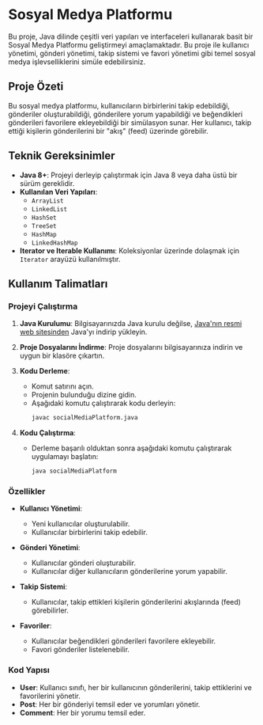 # Sosyal Medya Platformu

Bu proje, Java dilinde çeşitli veri yapıları ve interfaceleri kullanarak basit bir Sosyal Medya Platformu geliştirmeyi amaçlamaktadır. Bu proje ile kullanıcı yönetimi, gönderi yönetimi, takip sistemi ve favori yönetimi gibi temel sosyal medya işlevselliklerini simüle edebilirsiniz.

## Proje Özeti

Bu sosyal medya platformu, kullanıcıların birbirlerini takip edebildiği, gönderiler oluşturabildiği, gönderilere yorum yapabildiği ve beğendikleri gönderileri favorilere ekleyebildiği bir simülasyon sunar. Her kullanıcı, takip ettiği kişilerin gönderilerini bir "akış" (feed) üzerinde görebilir.

## Teknik Gereksinimler

- **Java 8+**: Projeyi derleyip çalıştırmak için Java 8 veya daha üstü bir sürüm gereklidir.
- **Kullanılan Veri Yapıları**:
  - `ArrayList`
  - `LinkedList`
  - `HashSet`
  - `TreeSet`
  - `HashMap`
  - `LinkedHashMap`
- **Iterator ve Iterable Kullanımı**: Koleksiyonlar üzerinde dolaşmak için `Iterator` arayüzü kullanılmıştır.

## Kullanım Talimatları

### Projeyi Çalıştırma

1. **Java Kurulumu**: Bilgisayarınızda Java kurulu değilse, [Java'nın resmi web sitesinden](https://www.java.com/) Java'yı indirip yükleyin.
   
2. **Proje Dosyalarını İndirme**: Proje dosyalarını bilgisayarınıza indirin ve uygun bir klasöre çıkartın.

3. **Kodu Derleme**:
   - Komut satırını açın.
   - Projenin bulunduğu dizine gidin.
   - Aşağıdaki komutu çalıştırarak kodu derleyin:
     ```bash
     javac socialMediaPlatform.java
     ```

4. **Kodu Çalıştırma**:
   - Derleme başarılı olduktan sonra aşağıdaki komutu çalıştırarak uygulamayı başlatın:
     ```bash
     java socialMediaPlatform
     ```

### Özellikler

- **Kullanıcı Yönetimi**:
  - Yeni kullanıcılar oluşturulabilir.
  - Kullanıcılar birbirlerini takip edebilir.

- **Gönderi Yönetimi**:
  - Kullanıcılar gönderi oluşturabilir.
  - Kullanıcılar diğer kullanıcıların gönderilerine yorum yapabilir.

- **Takip Sistemi**:
  - Kullanıcılar, takip ettikleri kişilerin gönderilerini akışlarında (feed) görebilirler.

- **Favoriler**:
  - Kullanıcılar beğendikleri gönderileri favorilere ekleyebilir.
  - Favori gönderiler listelenebilir.

### Kod Yapısı

- **User**: Kullanıcı sınıfı, her bir kullanıcının gönderilerini, takip ettiklerini ve favorilerini yönetir.
- **Post**: Her bir gönderiyi temsil eder ve yorumları yönetir.
- **Comment**: Her bir yorumu temsil eder.

